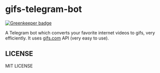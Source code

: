 # gifs-telegram-bot

[![Greenkeeper badge](https://badges.greenkeeper.io/abdulhannanali/gifs-telegram-bot.svg)](https://greenkeeper.io/)

A Telegram bot which converts your favorite internet videos to gifs, very efficiently.
It uses [gifs.com](https://gifs.com) API (very easy to use).

## LICENSE
MIT LICENSE